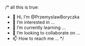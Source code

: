 /* all this is true:
- 👋 Hi, I’m @PrzemyslawBoryczka
- 👀 I’m interested in ...
- 🌱 I’m currently learning ...
- 💞️ I’m looking to collaborate on ...
- 📫 How to reach me ...
*/
<!---
PrzemyslawBoryczka/PrzemyslawBoryczka is a ✨ special ✨ repository because its `README.md` (this file) appears on your GitHub profile.
You can click the Preview link to take a look at your changes.
--->
